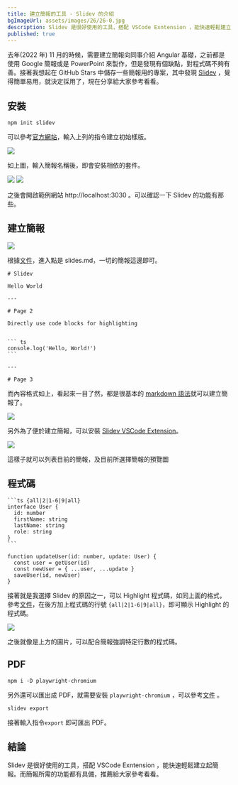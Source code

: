 ```yaml
---
title: 建立簡報的工具 - Slidev 的介紹
bgImageUrl: assets/images/26/26-0.jpg
description: Slidev 是很好使用的工具，搭配 VSCode Exntension ，能快速輕鬆建立起簡報。而簡報所需的功能都有具備
published: true
---
```


去年(2022 年) 11 月的時候，需要建立簡報向同事介紹 Angular 基礎，之前都是使用 Google 簡報或是 PowerPoint 來製作，但是發現有個缺點，對程式碼不夠有善。接著我想起在 GitHub Stars 中儲存一些簡報用的專案，其中發現 [Slidev](https://sli.dev) ，覺得簡單易用，就決定採用了，現在分享給大家參考看看。

## 安裝

```
npm init slidev
```

可以參考[官方網站](https://sli.dev/guide/)，輸入上列的指令建立初始樣版。

<img class="img-responsive" loading="lazy" src="assets/images/26/26-01.png">

如上圖，輸入簡報名稱後，即會安裝相依的套件。

<img class="img-responsive" loading="lazy" src="assets/images/26/26-02.png">
<img class="img-responsive" loading="lazy" src="assets/images/26/26-03.png">

之後會開啟範例網站 http://localhost:3030 。可以確認一下 Slidev 的功能有那些。

## 建立簡報

<img class="img-responsive" loading="lazy" src="assets/images/26/26-04.png">

根據[文件](https://sli.dev/guide/#markdown-syntax)，進入點是 slides.md，一切的簡報這邊即可。

````
# Slidev

Hello World

---

# Page 2

Directly use code blocks for highlighting


``` ts
console.log('Hello, World!')
```

---

# Page 3
````

而內容格式如上，看起來一目了然，都是很基本的 [markdown 語法](https://sli.dev/guide/syntax.html)就可以建立簡報了。

<img class="img-responsive" loading="lazy" src="assets/images/26/26-05.png">

另外為了便於建立簡報，可以安裝 [Slidev VSCode Extension](https://marketplace.visualstudio.com/items?itemName=antfu.slidev)。

<img class="img-responsive" loading="lazy" src="assets/images/26/26-06.png">

這樣子就可以列表目前的簡報，及目前所選擇簡報的預覽圖

## 程式碼

````
```ts {all|2|1-6|9|all}
interface User {
  id: number
  firstName: string
  lastName: string
  role: string
}
```

function updateUser(id: number, update: User) {
  const user = getUser(id)
  const newUser = { ...user, ...update }
  saveUser(id, newUser)
}

````

接著就是我選擇 Slidev 的原因之一，可以 Highlight 程式碼，如同上面的格式，參考[文件](https://sli.dev/guide/syntax.html#line-highlighting)，在後方加上程式碼的行號 `{all|2|1-6|9|all}`，即可顯示 Highlight 的程式碼。

<img class="img-responsive" loading="lazy" src="assets/images/26/26-07.gif">

之後就像是上方的圖片，可以配合簡報強調特定行數的程式碼。

## PDF

```
npm i -D playwright-chromium
```

另外還可以匯出成 PDF，就需要安裝 `playwright-chromium` ，可以參考[文件](https://sli.dev/guide/exporting.html#pdf) 。

```
slidev export
```

接著輸入指令`export` 即可匯出 PDF。

## 結論

Slidev 是很好使用的工具，搭配 VSCode Exntension ，能快速輕鬆建立起簡報。而簡報所需的功能都有具備，推薦給大家參考看看。
